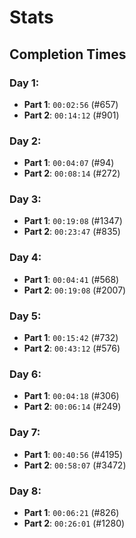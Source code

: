 # Stats

## Completion Times
### Day 1:
- **Part 1**: `00:02:56` (#657)
- **Part 2**: `00:14:12` (#901)

### Day 2:
- **Part 1**: `00:04:07` (#94)
- **Part 2**: `00:08:14` (#272)

### Day 3:
- **Part 1**: `00:19:08` (#1347)
- **Part 2**: `00:23:47` (#835)

### Day 4:
- **Part 1**: `00:04:41` (#568)
- **Part 2**: `00:19:08` (#2007)

### Day 5: 
- **Part 1**: `00:15:42` (#732)
- **Part 2**: `00:43:12` (#576)

### Day 6:
- **Part 1**: `00:04:18` (#306)
- **Part 2**: `00:06:14` (#249)

### Day 7:
- **Part 1**: `00:40:56` (#4195)
- **Part 2**: `00:58:07` (#3472)

### Day 8:
- **Part 1**: `00:06:21` (#826)
- **Part 2**: `00:26:01` (#1280)